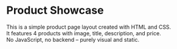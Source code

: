 # Product Showcase

This is a simple product page layout created with HTML and CSS.  
It features 4 products with image, title, description, and price.  
No JavaScript, no backend – purely visual and static.
